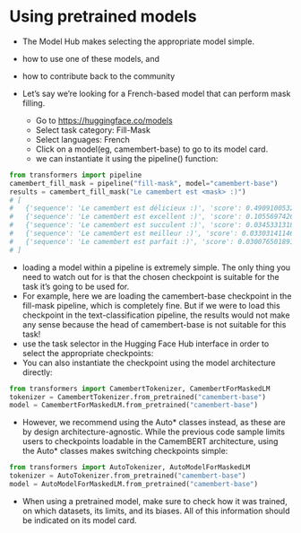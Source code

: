 # Using pretrained models

- The Model Hub makes selecting the appropriate model simple.
- how to use one of these models, and 
- how to contribute back to the community

- Let’s say we’re looking for a French-based model that can perform mask filling.
    - Go to https://huggingface.co/models
    - Select task category: Fill-Mask
    - Select languages: French
    - Click on a model(eg, camembert-base) to go to its model card.
    - we can instantiate it using the pipeline() function:

``` py
from transformers import pipeline
camembert_fill_mask = pipeline("fill-mask", model="camembert-base")
results = camembert_fill_mask("Le camembert est <mask> :)")
# [
#   {'sequence': 'Le camembert est délicieux :)', 'score': 0.49091005325317383, 'token': 7200, 'token_str': 'délicieux'}, 
#   {'sequence': 'Le camembert est excellent :)', 'score': 0.1055697426199913, 'token': 2183, 'token_str': 'excellent'}, 
#   {'sequence': 'Le camembert est succulent :)', 'score': 0.03453313186764717, 'token': 26202, 'token_str': 'succulent'}, 
#   {'sequence': 'Le camembert est meilleur :)', 'score': 0.0330314114689827, 'token': 528, 'token_str': 'meilleur'}, 
#   {'sequence': 'Le camembert est parfait :)', 'score': 0.03007650189101696, 'token': 1654, 'token_str': 'parfait'}
# ]
```

- loading a model within a pipeline is extremely simple. The only thing you need to watch out for is that the chosen checkpoint is suitable for the task it’s going to be used for.
- For example, here we are loading the camembert-base checkpoint in the fill-mask pipeline, which is completely fine. But if we were to load this checkpoint in the text-classification pipeline, the results would not make any sense because the head of camembert-base is not suitable for this task!
- use the task selector in the Hugging Face Hub interface in order to select the appropriate checkpoints:
- You can also instantiate the checkpoint using the model architecture directly:

``` py
from transformers import CamembertTokenizer, CamembertForMaskedLM
tokenizer = CamembertTokenizer.from_pretrained("camembert-base")
model = CamembertForMaskedLM.from_pretrained("camembert-base")
```

- However, we recommend using the Auto* classes instead, as these are by design architecture-agnostic. While the previous code sample limits users to checkpoints loadable in the CamemBERT architecture, using the Auto* classes makes switching checkpoints simple:

``` py
from transformers import AutoTokenizer, AutoModelForMaskedLM
tokenizer = AutoTokenizer.from_pretrained("camembert-base")
model = AutoModelForMaskedLM.from_pretrained("camembert-base")
```

- When using a pretrained model, make sure to check how it was trained, on which datasets, its limits, and its biases. All of this information should be indicated on its model card.

